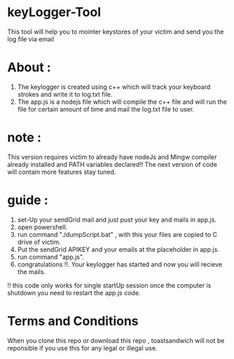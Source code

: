 # keyLogger-Tool
This tool will help you to mointer keystores of your victim and send you the log file via email

# About :
1. The keylogger is created using c++ which will track your keyboard strokes and write it to log.txt file.
2. The app.js is a nodejs file which will compile the c++ file and will run the file for certain amount of time and mail the log.txt file to user. 

# note : 
This version requires victim to already have nodeJs and Mingw compiler already installed and PATH variables declared!!
The next version of code will contain more features stay tuned.

# guide :
1. set-Up your sendGrid mail and just pust your key and mails in app.js.
2. open powershell.
3. run command "./dumpScript.bat" , with this your files are copied to C drive of victim. 
4. Put the sendGrid APIKEY and your emails at the placeholder in app.js.
5. run command "app.js".
6. congratulations !!. Your keylogger has started and now you will recieve the mails.

!! this code only works for single startUp session once the computer is shutdown you need to restart the app.js code.

# Terms and Conditions
When you clone this repo or download this repo , toastsandwich will not be reponsible if you use this for any legal or illegal use.
